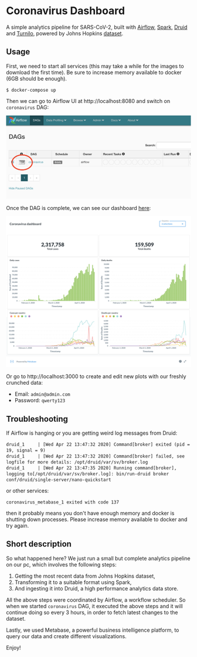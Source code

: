 # Coronavirus Dashboard
A simple analytics pipeline for SARS-CoV-2, built with [Airflow](https://github.com/apache/airflow), [Spark](https://github.com/apache/spark), [Druid](https://github.com/apache/druid) and [Turnilo](https://github.com/allegro/turnilo), powered by Johns Hopkins [dataset](https://github.com/CSSEGISandData/COVID-19).

## Usage
First, we need to start all services (this may take a while for the images to download the first time). Be sure to increase memory available to docker (6GB should be enough).
```shell script
$ docker-compose up
```

Then we can go to Airflow UI at http://localhost:8080 and switch on `coronavirus` DAG:

![Airflow-UI](airflow.png)

Once the DAG is complete, we can see our dashboard [here](http://localhost:3000/public/dashboard/38b4cca5-8b70-4ba1-a37c-b09115939aa1):

![Metabase dashboard](metabase.png)

Or go to http://localhost:3000 to create and edit new plots with our freshly crunched data:

- Email: `admin@admin.com`
- Password: `qwerty123`

## Troubleshooting
If Airflow is hanging or you are getting weird log messages from Druid:

```shell script
druid_1     | [Wed Apr 22 13:47:32 2020] Command[broker] exited (pid = 19, signal = 9)
druid_1     | [Wed Apr 22 13:47:32 2020] Command[broker] failed, see logfile for more details: /opt/druid/var/sv/broker.log
druid_1     | [Wed Apr 22 13:47:35 2020] Running command[broker], logging to[/opt/druid/var/sv/broker.log]: bin/run-druid broker conf/druid/single-server/nano-quickstart
```

or other services:

```shell script
coronavirus_metabase_1 exited with code 137
```

then it probably means you don't have enough memory and docker is shutting down processes. Please increase memory available to docker and try again.

## Short description
So what happened here? We just run a small but complete analytics pipeline on our pc, which involves the following steps: 
1. Getting the most recent data from Johns Hopkins dataset,
2. Transforming it to a suitable format using Spark,
3. And ingesting it into Druid, a high performance analytics data store.

All the above steps were coordinated by Airflow, a workflow scheduler. So when we started `coronavirus` DAG, it executed the above steps and it will continue doing so every 3 hours, in order to fetch latest changes to the dataset.

Lastly, we used Metabase, a powerful business intelligence platform, to query our data and create different visualizations.

Enjoy!
